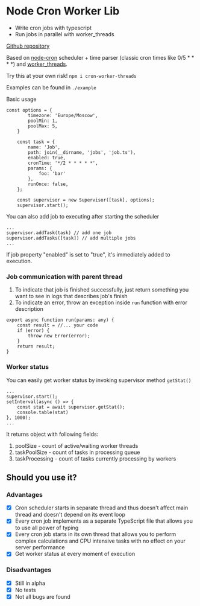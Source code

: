 # Node Cron Worker Lib 
- Write cron jobs with typescript
- Run jobs in parallel with worker_threads

[Github repository](https://github.com/hramov/node-cron-worker)

Based on [node-cron](https://www.npmjs.com/package/node-cron) scheduler + time parser (classic cron times like 0/5 * * * *) and [worker_threads](https://nodejs.org/api/worker_threads.html).

Try this at your own risk! <code>npm i cron-worker-threads</code>

Examples can be found in <code>./example</code>

Basic usage
<pre><code>const options = {
        timezone: 'Europe/Moscow',
        poolMin: 1,
        poolMax: 5,
    }

    const task = {
        name: 'Job',
        path: join(__dirname, 'jobs', 'job.ts'),
        enabled: true,
        cronTime: '*/2 * * * * *',
        params: {
            foo: 'bar'
        },
        runOnce: false,
    };

    const supervisor = new Supervisor([task], options);
    supervisor.start();</code></pre>

You can also add job to executing after starting the scheduler
<pre><code>...
supervisor.addTask(task) // add one job
supervisor.addTasks([task]) // add multiple jobs
...
</code></pre>

If job property "enabled" is set to "true", it's immediately added to execution.

### Job communication with parent thread
1) To indicate that job is finished successfully, just return something you want to see in logs that describes job's finish
2) To indicate an error, throw an exception inside <code>run</code> function with error description

<pre><code>export async function run(params: any) {
    const result = //... your code
    if (error) {
        throw new Error(error);
    }
    return result;
}</code></pre>

### Worker status
You can easily get worker status by invoking supervisor method <code>getStat()</code>
<pre><code>...
supervisor.start();
setInterval(async () => {
    const stat = await supervisor.getStat();
    console.table(stat)
}, 1000);
...
</code></pre>

It returns object with following fields:
1) poolSize - count of active/waiting worker threads
2) taskPoolSize - count of tasks in processing queue
3) taskProcessing - count of tasks currently processing by workers

## Should you use it?
### Advantages
 - [X] Cron scheduler starts in separate thread and thus doesn't affect main thread and doesn't depend on its event loop  
 - [X] Every cron job implements as a separate TypeScript file that allows you to use all power of typing
 - [X] Every cron job starts in its own thread that allows you to perform complex calculations and CPU intensive tasks with no effect on your server performance
 - [X] Get worker status at every moment of execution

### Disadvantages
- [X] Still in alpha
- [X] No tests
- [X] Not all bugs are found
